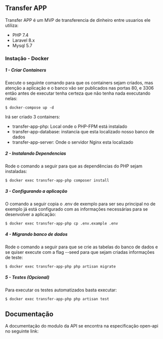 ## Transfer APP

Transfer APP é um MVP de transferencia de dinheiro entre usuarios
ele utiliza:
- PHP 7.4
- Laravel 8.x
- Mysql 5.7

### Instação - Docker

##### 1 - Criar Containers
Execute o seguinte comando para que os containers sejam criados, mas atenção
a aplicação e o banco vão ser publicados nas portas 80, e 3306 então antes de executar
tenha certeza que não tenha nada executando nelas:

```
$ docker-compose up -d
```
Irá ser criado 3 containers:
- transfer-app-php: Local onde o PHP-FPM está instalado
- transfer-app-database: instancia que esta localizado nosso banco de dados
- transfer-app-server: Onde o servidor Nginx esta localizado

##### 2 - Instalando Dependencias
Rode o comando a seguir para que as dependências do PHP sejam instaladas:

```
$ docker exec transfer-app-php composer install
```

##### 3 - Configurando a aplicação
O comando a seguir copia o .env de exemplo para ser seu principal
no de exemplo já está configurado com as informações necessárias para 
se desenvolver a aplicação:
```
$ docker exec transfer-app-php cp .env.example .env
```

##### 4 - Migrando banco de dados
Rode o comando a seguir para que se crie as tabelas do banco de dados
e se quiser execute com a flag --seed para que sejam criadas informações
de teste:
```
$ docker exec transfer-app-php php artisan migrate
```

##### 5 - Testes (Opcional)
Para executar os testes automatizados basta executar:
```
$ docker exec transfer-app-php php artisan test
```

## Documentação

A documentação do modulo da API se encontra na especificação
open-api no seguinte link:



